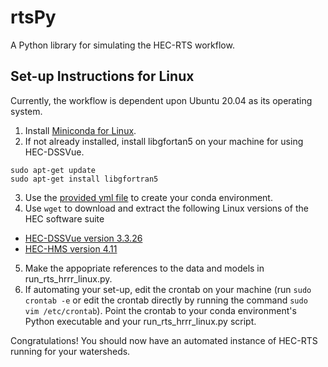# rtsPy
A Python library for simulating the HEC-RTS workflow. 
## Set-up Instructions for Linux
Currently, the workflow is dependent upon Ubuntu 20.04 as its operating system.
1. Install [Miniconda for Linux](https://docs.conda.io/projects/miniconda/en/latest/).
2. If not already installed, install libgfortan5 on your machine for using HEC-DSSVue.
```
sudo apt-get update 
sudo apt-get install libgfortran5
```
3. Use the [provided yml file](https://github.com/jlgutenson/rtsPy/blob/main/pyrts_py39_jdk17.yml) to create your conda environment.
4. Use ```wget``` to download and extract the following Linux versions of the HEC software suite
- [HEC-DSSVue version 3.3.26](https://www.hec.usace.army.mil/software/hec-dssvue/downloads.aspx)
- [HEC-HMS version 4.11](https://www.hec.usace.army.mil/software/hec-hms/downloads.aspx)
5. Make the appopriate references to the data and models in run_rts_hrrr_linux.py.
6. If automating your set-up, edit the crontab on your machine (run ```sudo crontab -e``` or edit the crontab directly by running the command ```sudo vim /etc/crontab```). Point the crontab to your conda environment's Python executable and your run_rts_hrrr_linux.py script.

Congratulations! You should now have an automated instance of HEC-RTS running for your watersheds.
